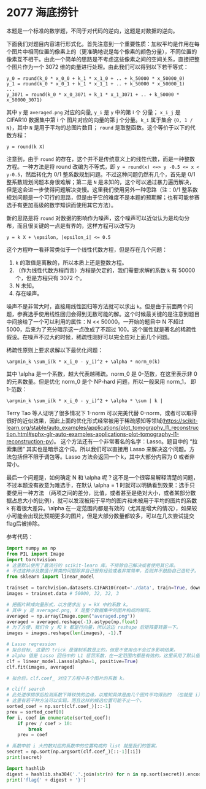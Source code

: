 # 2077 海底捞针

本题是一个标准的数学题，不同于对代码的逆向，这题是对数据的逆向。

下面我们对题目内容进行形式化。首先注意到一个重要性质：加权平均是作用在每个图片中相同位置的像素上的（更准确地说是每个像素的颜色分量），不同位置的像素互不相干。由此一个简单的思路是不考虑这些像素之间的空间关系，直接把整个图片作为一个 3072 维的向量进行处理。由此我们可以得到以下若干等式：

```
y_0 = round(k_0 * x_0_0 + k_1 * x_1_0 + .. + k_50000 * x_50000_0)
y_1 = round(k_0 * x_0_1 + k_1 * x_1_1 + .. + k_50000 * x_50000_1)
...
y_3071 = round(k_0 * x_0_3071 + k_1 * x_1_3071 + .. + k_50000 * x_50000_3071)
```

其中 `y` 是 `averaged.png` 对应的向量, `y_i` 是 `y` 中的第 i 个 分量； `x_i_j` 是 CIFAR10 数据集中第 i 个 图片对应的向量的第 j 个分量。`k_i` 属于集合 `{0, 1 / N}`，其中 `N` 是用于平均的总图片数目； `round` 是取整函数。这个等价于以下的代数方程：

```
y = round(k X)
```

注意到，由于 `round` 的存在，这个并不是传统意义上的线性代数，而是一种整数方程。一种方法是将 round 改编为不等式，即 `y = round(x) <=> y -0.5 <= x < y-0.5`，然后转化为 0/1 整系数规划问题。不过这种问题仍然有几个，首先是 0/1 整系数规划问题本身很难解；第二是 `N` 是未知的，这个可以通过暴力遍历解决，但是这会进一步使得问题解决变慢。这里我们使用另外一种思路（注：0/1 整系数规划问题是一个可行的思路，但是由于它的难度不是本题的预期解；也有可能参赛选手有更加高级的数学知识而使用其它方法）。

新的思路是将 `round` 对数据的影响作为噪声，这个噪声可以近似认为是均匀分布，而且很关键的一点是有界的，这样方程可以改写为

```
y = k X + \epsilon, |epsilon_i| <= 0.5
```

这个方程咋一看非常类似于一个线性代数方程，但是存在几个问题：

1. `k` 的取值是离散的，所以本质上还是整数方程。
2. （作为线性代数方程而言）方程是欠定的，我们需要求解的系数 `k` 有 50000 个，但是方程只有 3072 个。
3. N 未知。
4. 存在噪声。

噪声不是非常大时，直接用线性回归等方法就可以求出 `k`。但是由于前面两个问题，参赛选手使用线性回归会得到无数可能的解。这个时候最关键的是注意到题目中间接给了一个可以利用的属性：N << 50000。一开始的题目中 N 不超过 5000，后来为了充分暗示这一点改成了不超过 100。这个属性就是著名的稀疏性假设。在噪声不过大的时候，稀疏性刚好可以完全应对上面几个问题。

稀疏性原则上要求求解以下最优化问题：

```
\argmin_k \sum_i(k * x_i_0 - y_i)^2 + \alpha * norm_0(k)
```

其中 \alpha 是一个系数，越大代表越稀疏。norm_0 是 0-范数，在这里表示非 0 的元素数量。但是优化 norm_0 是个 NP-hard 问题，所以一般采用 norm_1， 即 1-范数：

```
\argmin_k \sum_i(k * x_i_0 - y_i)^2 + \alpha * \sum | k |
```

Terry Tao 等人证明了很多情况下 1-norm 可以完美代替 0-norm，或者可以取得很好的近似效果，因此上面的优化形式经常被用于稀疏感知等领域(https://scikit-learn.org/stable/auto_examples/applications/plot_tomography_l1_reconstruction.html#sphx-glr-auto-examples-applications-plot-tomography-l1-reconstruction-py)。
这个方法还有一个非常著名的名字：Lasso。题目中的 “拉索集团” 其实也是暗示这个词。所以我们可以直接用 Lasso 来解决这个问题。方法包括但不限于调包等。Lasso 方法会返回一个 k，其中大部分内容为 0 或者非常小。

最后一个问题是，如何确定 N 和 \alpha 呢？这不是一个很容易解释清楚的问题，不过本题没有故意为难选手，在默认 \alpha = 1 时就可以明确看到效果：选手只要使用一种方法 （两项之间的差分，比值，或者甚至是绝对大小，或者某部分数据占总大小的比例），就可以发现被用于平均的图片和未被用于平均的图片的系数 k 有着很大差异。\alpha 在一定范围内都是有效的（尤其是增大的情况），如果较小可能会出现比预期更多的图片，但是大部分数量都较多，可以在几次尝试提交flag后被排除。


参考代码：

```python
import numpy as np
from PIL import Image
import torchvision
# 这里默认使用了最流行的 scikit-learn 库。不排除自己解决或者使用其它库。
# 不过这种涉及数值计算类的问题除非自己很有经验或者非常简单，否则并不鼓励自己造轮子。
from sklearn import linear_model

trainset = torchvision.datasets.CIFAR10(root='./data', train=True, download=True)
images = trainset.data # 50000, 32, 32, 3

# 把图片转成向量形式，以方便求出 y = kX 中的系数 k。
# 其中 y 是 averaged.png, X 是整个数据集中的图片构成的矩阵。
averaged = np.array(Image.open("averaged.png"))
averaged = averaged.reshape(-1).astype(np.float)
# 为了方便，我们令 y 和 k 都是行向量，所以这边 reshape 后矩阵要转置一下。
images = images.reshape(len(images), -1).T

# Lasso regression
# 拟合目标, 这里的 trick 是强制系数是正的，但是不使用也不会过多影响结果。
# alpha 值是 Lasso 回归中的 L1 惩罚系数，在一定范围内都是有效的，这里采用了默认值。
clf = linear_model.Lasso(alpha=1, positive=True)
clf.fit(images, averaged)

# 拟合后，clf.coef_ 对应了方程中各个图片的系数 k。

# cliff search
# 此处逆序排序后检测系数下降较快的边缘，以推知具体是由几个图片平均得到的 （也就是 i）。
# 这里有若干种方法可以实现，而且这样的候选位置可能不止一个，
sorted_coef = np.sort(clf.coef_)[::-1]
prev = sorted_coef[0]
for i, coef in enumerate(sorted_coef):
    if prev / coef > 10:
        break
    prev = coef

# 系数中前 i 大的数对应的系数中的位置构成的 list 就是我们的答案。
secret = np.sort(np.argsort(clf.coef_)[::-1][:i])
print(secret)

import hashlib
digest = hashlib.sha384('.'.join(str(n) for n in np.sort(secret)).encode()).hexdigest()
print('flag{' + digest + '}')
```